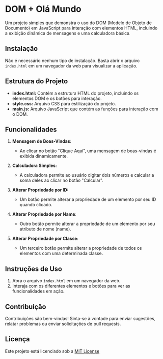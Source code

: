 # DOM + Olá Mundo

Um projeto simples que demonstra o uso do DOM (Modelo de Objeto de Documento) em JavaScript para interação com elementos HTML, incluindo a exibição dinâmica de mensagens e uma calculadora básica.

## Instalação

Não é necessário nenhum tipo de instalação. Basta abrir o arquivo `index.html` em um navegador da web para visualizar a aplicação.

## Estrutura do Projeto

- **index.html:** Contém a estrutura HTML do projeto, incluindo os elementos DOM e os botões para interação.
- **style.css:** Arquivo CSS para estilização do projeto.
- **main.js:** Arquivo JavaScript que contém as funções para interação com o DOM.

## Funcionalidades

1. **Mensagem de Boas-Vindas:**
   - Ao clicar no botão "Clique Aqui", uma mensagem de boas-vindas é exibida dinamicamente.

2. **Calculadora Simples:**
   - A calculadora permite ao usuário digitar dois números e calcular a soma deles ao clicar no botão "Calcular".

3. **Alterar Propriedade por ID:**
   - Um botão permite alterar a propriedade de um elemento por seu ID quando clicado.

4. **Alterar Propriedade por Name:**
   - Outro botão permite alterar a propriedade de um elemento por seu atributo de nome (name).

5. **Alterar Propriedade por Classe:**
   - Um terceiro botão permite alterar a propriedade de todos os elementos com uma determinada classe.

## Instruções de Uso

1. Abra o arquivo `index.html` em um navegador da web.
2. Interaja com os diferentes elementos e botões para ver as funcionalidades em ação.

## Contribuição

Contribuições são bem-vindas! Sinta-se à vontade para enviar sugestões, relatar problemas ou enviar solicitações de pull requests.

## Licença

Este projeto está licenciado sob a [MIT License](https://opensource.org/licenses/MIT)
